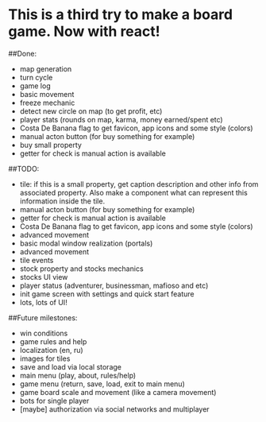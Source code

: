 # This is a third try to make a board game. Now with react!

##Done:

* map generation
* turn cycle
* game log
* basic movement
* freeze mechanic
* detect new circle on map (to get profit, etc)
* player stats (rounds on map, karma, money earned/spent etc)
* Costa De Banana flag to get favicon, app icons and some style (colors)
* manual acton button (for buy something for example)
* buy small property
* getter for check is manual action is available

##TODO:

* tile: if this is a small property, get caption description and other info from associated property. Also make a component what can represent this information inside the tile.  
* manual acton button (for buy something for example)
* getter for check is manual action is available
* Costa De Banana flag to get favicon, app icons and some style (colors)
* advanced movement
* basic modal window realization (portals)
* advanced movement
* tile events
* stock property and stocks mechanics
* stocks UI view
* player status (adventurer, businessman, mafioso and etc)
* init game screen with settings and quick start feature
* lots, lots of UI!

##Future milestones:

* win conditions
* game rules and help
* localization (en, ru)
* images for tiles
* save and load via local storage
* main menu (play, about, rules/help)
* game menu (return, save, load, exit to main menu)
* game board scale and movement (like a camera movement)
* bots for single player
* [maybe] authorization via social networks and multiplayer